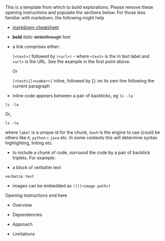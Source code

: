 This is a template from which to build explorations. Please
remove these opening instructions and populate the sections below.
For those less familiar with markdown, the following might help

- [markdown-cheatsheet](https://github.com/adam-p/markdown-here/wiki/Markdown-Cheatsheet)

- **bold** _italic_ ~~strikethrough~~ font

- a link comprises either: 

  `[<text>]` followed by `(<url>)` - where `<text>` is the in text
  label and `<url>` is the URL.  See the example in the first point
  above.
  
  Or
  
  `[<text>][<number>]` inline, followed by [<number>]: <url> on its own
  line following the current paragraph
  
- inline code appears between a pair of backticks, eg `ls -la`

``` 
ls -la
```
Or, 
```{label, engine='bash', results='markdown', eval=FALSE} 
ls -la
```
where `label` is a unique id for the chunk, `bash` is the engine to
use (could be others like `R`, `python` `c` `java` etc.  In some
contexts this will determine syntax highlighting, linting etc.


- to include a chunk of code, surround the code by a pair of backtick
  triplets.  For example:

- a block of verbatim text
~~~
verbatim text
~~~

- images can be embedded as `![](<image path>)`

Opening instructions end here

* Overview

* Dependencies

* Approach

* Limitations
